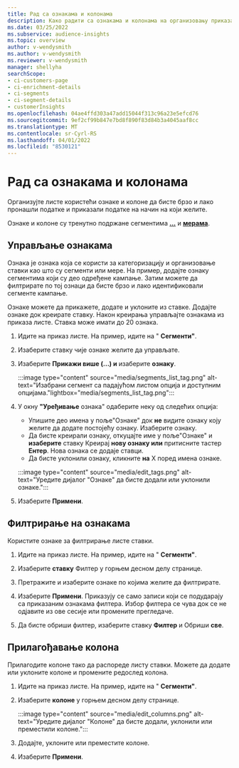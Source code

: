 ```yaml
---
title: Рад са ознакама и колонама
description: Како радити са ознакама и колонама на организовању приказа листе
ms.date: 03/25/2022
ms.subservice: audience-insights
ms.topic: overview
author: v-wendysmith
ms.author: v-wendysmith
ms.reviewer: v-wendysmith
manager: shellyha
searchScope:
- ci-customers-page
- ci-enrichment-details
- ci-segments
- ci-segment-details
- customerInsights
ms.openlocfilehash: 04ae4ffd303a47add15044f313c96a23e5efcd76
ms.sourcegitcommit: 9ef2cf99b847e7bd8f890f83d84b3a4045aaf8cc
ms.translationtype: MT
ms.contentlocale: sr-Cyrl-RS
ms.lasthandoff: 04/01/2022
ms.locfileid: "8530121"
---
```

# <a name="work-with-tags-and-columns"></a>Рад са ознакама и колонама

Организујте листе користећи ознаке и колоне да бисте брзо и лако пронашли податке и приказали податке на начин на који желите.

Ознаке и колоне су тренутно подржане сегментима **[...](segments.md)** и **[мерама](measures.md)**.

## <a name="manage-tags"></a>Управљање ознакама

Ознака је ознака која се користи за категоризацију и организовање ставки као што су сегменти или мере. На пример, додајте ознаку сегментима који су део одређене кампање. Затим можете да филтрирате по тој ознаци да бисте брзо и лако идентификовали сегменте кампање.

Ознаке можете да прикажете, додате и уклоните из ставке. Додајте ознаке док креирате ставку. Након креирања управљајте ознакама из приказа листе. Ставка може имати до 20 ознака.

1. Идите на приказ листе. На пример, идите на " **Сегменти"**.

1. Изаберите ставку чије ознаке желите да управљате.

1. Изаберите **Прикажи више (...) и** изаберите **ознаку**.

   :::image type="content" source="media/segments_list_tag.png" alt-text="Изабрани сегмент са падајућом листом опција и доступним опцијама."lightbox="media/segments_list_tag.png":::

1. У окну **"Уређивање** ознака" одаберите неку од следећих опција:

   - Упишите део имена у поље"Ознаке" док **не** видите ознаку коју желите да додате постојећу ознаку. Изаберите ознаку.
   - Да бисте креирали ознаку, откуцајте име у поље"Ознаке" и **изаберите** ставку Креирај **нову ознаку или** притисните тастер **Ентер**. Нова ознака се додаје ставци.
   - Да бисте уклонили ознаку, кликните **на** X поред имена ознаке.

   :::image type="content" source="media/edit_tags.png" alt-text="Уредите дијалог &quot;Ознаке&quot; да бисте додали или уклонили ознаке.":::

1. Изаберите **Примени**.

## <a name="filter-on-tags"></a>Филтрирање на ознакама

Користите ознаке за филтрирање листе ставки.

1. Идите на приказ листе. На пример, идите на " **Сегменти"**.

1. Изаберите **ставку** Филтер у горњем десном делу странице.

1. Претражите и изаберите ознаке по којима желите да филтрирате.

1. Изаберите **Примени**. Приказују се само записи који се подударају са приказаним ознакама филтера. Избор филтера се чува док се не одјавите из ове сесије или промените прегледаче.

1. Да бисте обриши филтер, изаберите ставку **Филтер** и Обриши **све**.

## <a name="customize-columns"></a>Прилагођавање колона

Прилагодите колоне тако да распореде листу ставки. Можете да додате или уклоните колоне и промените редослед колона.

1. Идите на приказ листе. На пример, идите на " **Сегменти"**.

1. Изаберите **колоне** у горњем десном делу странице.

   :::image type="content" source="media/edit_columns.png" alt-text="Уредите дијалог &quot;Колоне&quot; да бисте додали, уклонили или преместили колоне.":::

1. Додајте, уклоните или преместите колоне.

1. Изаберите **Примени**.
